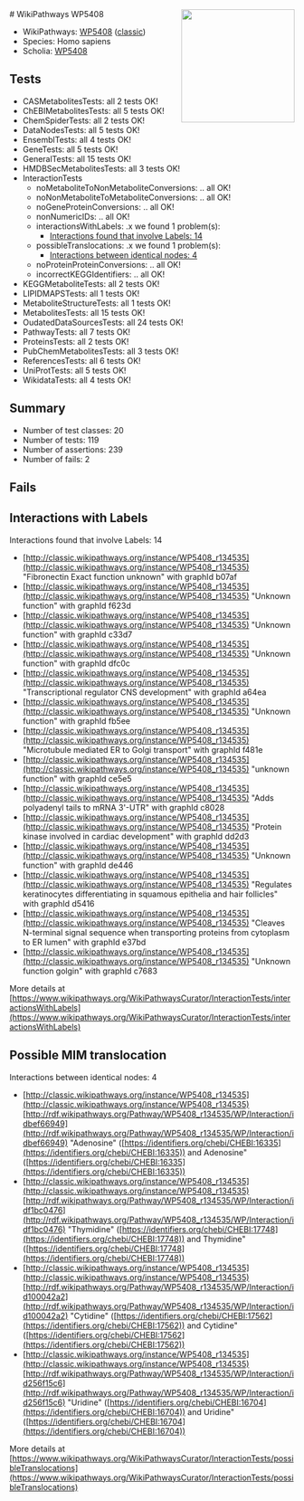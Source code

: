 <img style="float: right; width: 200px" src="https://upload.wikimedia.org/wikipedia/commons/thumb/8/83/Wplogo_with_text_500.png/640px-Wplogo_with_text_500.png" />
# WikiPathways WP5408

* WikiPathways: [WP5408](https://wikipathways.org/pathways/WP5408) ([classic](https://classic.wikipathways.org/instance/WP5408))
* Species: Homo sapiens
* Scholia: [WP5408](https://scholia.toolforge.org/wikipathways/WP5408)
## Tests
* CASMetabolitesTests: all 2 tests OK!
* ChEBIMetabolitesTests: all 5 tests OK!
* ChemSpiderTests: all 2 tests OK!
* DataNodesTests: all 5 tests OK!
* EnsemblTests: all 4 tests OK!
* GeneTests: all 5 tests OK!
* GeneralTests: all 15 tests OK!
* HMDBSecMetabolitesTests: all 3 tests OK!
* InteractionTests
    * noMetaboliteToNonMetaboliteConversions: .. all OK!
    * noNonMetaboliteToMetaboliteConversions: .. all OK!
    * noGeneProteinConversions: .. all OK!
    * nonNumericIDs: .. all OK!
    * interactionsWithLabels: .x we found 1 problem(s):
        * [Interactions found that involve Labels: 14](#fe97a8bc)
    * possibleTranslocations: .x we found 1 problem(s):
        * [Interactions between identical nodes: 4](#1c118209)
    * noProteinProteinConversions: .. all OK!
    * incorrectKEGGIdentifiers: .. all OK!
* KEGGMetaboliteTests: all 2 tests OK!
* LIPIDMAPSTests: all 1 tests OK!
* MetaboliteStructureTests: all 1 tests OK!
* MetabolitesTests: all 15 tests OK!
* OudatedDataSourcesTests: all 24 tests OK!
* PathwayTests: all 7 tests OK!
* ProteinsTests: all 2 tests OK!
* PubChemMetabolitesTests: all 3 tests OK!
* ReferencesTests: all 6 tests OK!
* UniProtTests: all 5 tests OK!
* WikidataTests: all 4 tests OK!


## Summary

* Number of test classes: 20
* Number of tests: 119
* Number of assertions: 239
* Number of fails: 2

## Fails

<a name="fe97a8bc" />

## Interactions with Labels

Interactions found that involve Labels: 14

* [http://classic.wikipathways.org/instance/WP5408_r134535](http://classic.wikipathways.org/instance/WP5408_r134535) "Fibronectin
Exact function unknown" with graphId b07af
* [http://classic.wikipathways.org/instance/WP5408_r134535](http://classic.wikipathways.org/instance/WP5408_r134535) "Unknown 
function" with graphId f623d
* [http://classic.wikipathways.org/instance/WP5408_r134535](http://classic.wikipathways.org/instance/WP5408_r134535) "Unknown 
function" with graphId c33d7
* [http://classic.wikipathways.org/instance/WP5408_r134535](http://classic.wikipathways.org/instance/WP5408_r134535) "Unknown 
function" with graphId dfc0c
* [http://classic.wikipathways.org/instance/WP5408_r134535](http://classic.wikipathways.org/instance/WP5408_r134535) "Transcriptional regulator
CNS development" with graphId a64ea
* [http://classic.wikipathways.org/instance/WP5408_r134535](http://classic.wikipathways.org/instance/WP5408_r134535) "Unknown 
function" with graphId fb5ee
* [http://classic.wikipathways.org/instance/WP5408_r134535](http://classic.wikipathways.org/instance/WP5408_r134535) "Microtubule mediated
ER to Golgi transport" with graphId f481e
* [http://classic.wikipathways.org/instance/WP5408_r134535](http://classic.wikipathways.org/instance/WP5408_r134535) "unknown 
function" with graphId ce5e5
* [http://classic.wikipathways.org/instance/WP5408_r134535](http://classic.wikipathways.org/instance/WP5408_r134535) "Adds polyadenyl tails
to mRNA 3'-UTR" with graphId c8028
* [http://classic.wikipathways.org/instance/WP5408_r134535](http://classic.wikipathways.org/instance/WP5408_r134535) "Protein kinase involved
in cardiac development" with graphId dd2d3
* [http://classic.wikipathways.org/instance/WP5408_r134535](http://classic.wikipathways.org/instance/WP5408_r134535) "Unknown 
function" with graphId de446
* [http://classic.wikipathways.org/instance/WP5408_r134535](http://classic.wikipathways.org/instance/WP5408_r134535) "Regulates keratinocytes 
differentiating in squamous 
epithelia and hair follicles" with graphId d5416
* [http://classic.wikipathways.org/instance/WP5408_r134535](http://classic.wikipathways.org/instance/WP5408_r134535) "Cleaves N-terminal signal sequence 
when transporting 
proteins from cytoplasm to ER lumen" with graphId e37bd
* [http://classic.wikipathways.org/instance/WP5408_r134535](http://classic.wikipathways.org/instance/WP5408_r134535) "Unknown 
function
golgin" with graphId c7683


More details at [https://www.wikipathways.org/WikiPathwaysCurator/InteractionTests/interactionsWithLabels](https://www.wikipathways.org/WikiPathwaysCurator/InteractionTests/interactionsWithLabels)

<a name="1c118209" />

## Possible MIM translocation

Interactions between identical nodes: 4

* [http://classic.wikipathways.org/instance/WP5408_r134535](http://classic.wikipathways.org/instance/WP5408_r134535) [http://rdf.wikipathways.org/Pathway/WP5408_r134535/WP/Interaction/idbef66949](http://rdf.wikipathways.org/Pathway/WP5408_r134535/WP/Interaction/idbef66949) "Adenosine" ([https://identifiers.org/chebi/CHEBI:16335](https://identifiers.org/chebi/CHEBI:16335)) and 
Adenosine" ([https://identifiers.org/chebi/CHEBI:16335](https://identifiers.org/chebi/CHEBI:16335))
* [http://classic.wikipathways.org/instance/WP5408_r134535](http://classic.wikipathways.org/instance/WP5408_r134535) [http://rdf.wikipathways.org/Pathway/WP5408_r134535/WP/Interaction/idf1bc0476](http://rdf.wikipathways.org/Pathway/WP5408_r134535/WP/Interaction/idf1bc0476) "Thymidine" ([https://identifiers.org/chebi/CHEBI:17748](https://identifiers.org/chebi/CHEBI:17748)) and 
Thymidine" ([https://identifiers.org/chebi/CHEBI:17748](https://identifiers.org/chebi/CHEBI:17748))
* [http://classic.wikipathways.org/instance/WP5408_r134535](http://classic.wikipathways.org/instance/WP5408_r134535) [http://rdf.wikipathways.org/Pathway/WP5408_r134535/WP/Interaction/id100042a2](http://rdf.wikipathways.org/Pathway/WP5408_r134535/WP/Interaction/id100042a2) "Cytidine" ([https://identifiers.org/chebi/CHEBI:17562](https://identifiers.org/chebi/CHEBI:17562)) and 
Cytidine" ([https://identifiers.org/chebi/CHEBI:17562](https://identifiers.org/chebi/CHEBI:17562))
* [http://classic.wikipathways.org/instance/WP5408_r134535](http://classic.wikipathways.org/instance/WP5408_r134535) [http://rdf.wikipathways.org/Pathway/WP5408_r134535/WP/Interaction/id256f15c6](http://rdf.wikipathways.org/Pathway/WP5408_r134535/WP/Interaction/id256f15c6) "Uridine" ([https://identifiers.org/chebi/CHEBI:16704](https://identifiers.org/chebi/CHEBI:16704)) and 
Uridine" ([https://identifiers.org/chebi/CHEBI:16704](https://identifiers.org/chebi/CHEBI:16704))


More details at [https://www.wikipathways.org/WikiPathwaysCurator/InteractionTests/possibleTranslocations](https://www.wikipathways.org/WikiPathwaysCurator/InteractionTests/possibleTranslocations)

